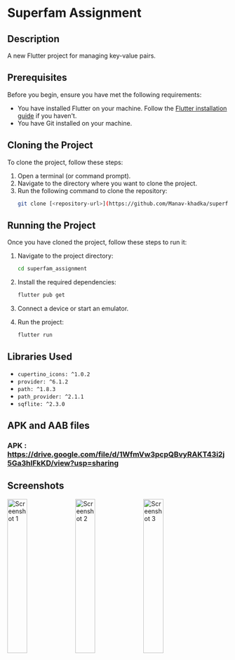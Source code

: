 # Superfam Assignment

## Description
A new Flutter project for managing key-value pairs.

## Prerequisites
Before you begin, ensure you have met the following requirements:
- You have installed Flutter on your machine. Follow the [Flutter installation guide](https://flutter.dev/docs/get-started/install) if you haven't.
- You have Git installed on your machine.

## Cloning the Project
To clone the project, follow these steps:

1. Open a terminal (or command prompt).
2. Navigate to the directory where you want to clone the project.
3. Run the following command to clone the repository:
    ```sh
    git clone [<repository-url>](https://github.com/Manav-khadka/superfam-assignment.git)
    ```
   

## Running the Project
Once you have cloned the project, follow these steps to run it:

1. Navigate to the project directory:
    ```sh
    cd superfam_assignment
    ```

2. Install the required dependencies:
    ```sh
    flutter pub get
    ```

3. Connect a device or start an emulator.

4. Run the project:
    ```sh
    flutter run
    ```

## Libraries Used
- `cupertino_icons: ^1.0.2`
- `provider: ^6.1.2`
- `path: ^1.8.3`
- `path_provider: ^2.1.1`
- `sqflite: ^2.3.0`

## APK and AAB files
### APK : https://drive.google.com/file/d/1WfmVw3pcpQBvyRAKT43i2j5Ga3hlFkKD/view?usp=sharing


## Screenshots<div style="display: flex; flex-wrap: wrap; gap: 10px;">
  <img src="https://github.com/user-attachments/assets/f51b8612-d597-440a-b7d5-1b4b9247c6cc" alt="Screenshot 1" style="width: 30%; height: auto;">
  <img src="https://github.com/user-attachments/assets/c370e727-55f7-49ef-b4a6-df568a9b4496" alt="Screenshot 2" style="width: 30%; height: auto;">
  <img src="https://github.com/user-attachments/assets/a8865aea-25b6-4b9a-a30c-26302dac0575" alt="Screenshot 3" style="width: 30%; height: auto;">
</div>
